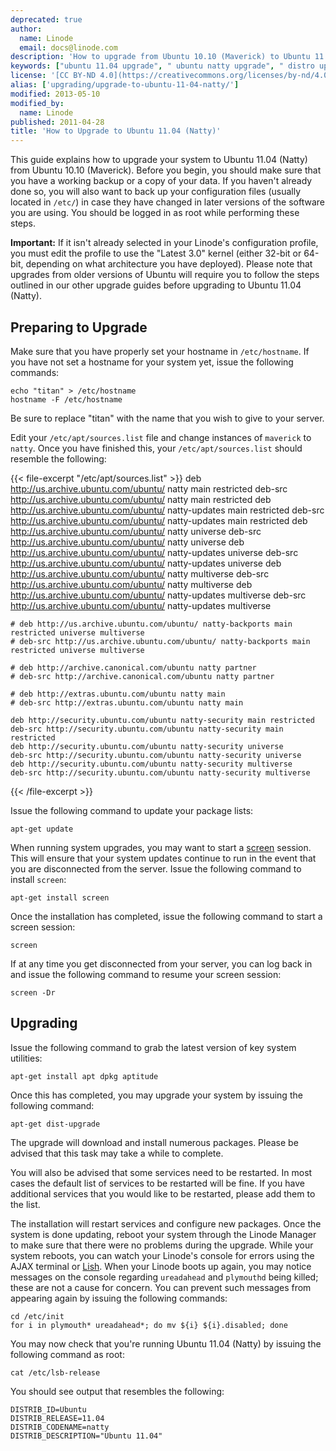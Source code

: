 ```yaml
---
deprecated: true
author:
  name: Linode
  email: docs@linode.com
description: 'How to upgrade from Ubuntu 10.10 (Maverick) to Ubuntu 11.04 (Natty).'
keywords: ["ubuntu 11.04 upgrade", " ubuntu natty upgrade", " distro upgrade", " linux upgrade howto"]
license: '[CC BY-ND 4.0](https://creativecommons.org/licenses/by-nd/4.0)'
alias: ['upgrading/upgrade-to-ubuntu-11-04-natty/']
modified: 2013-05-10
modified_by:
  name: Linode
published: 2011-04-28
title: 'How to Upgrade to Ubuntu 11.04 (Natty)'
---
```




This guide explains how to upgrade your system to Ubuntu 11.04 (Natty) from Ubuntu 10.10 (Maverick). Before you begin, you should make sure that you have a working backup or a copy of your data. If you haven't already done so, you will also want to back up your configuration files (usually located in `/etc/`) in case they have changed in later versions of the software you are using. You should be logged in as root while performing these steps.

**Important:** If it isn't already selected in your Linode's configuration profile, you must edit the profile to use the "Latest 3.0" kernel (either 32-bit or 64-bit, depending on what architecture you have deployed). Please note that upgrades from older versions of Ubuntu will require you to follow the steps outlined in our other upgrade guides before upgrading to Ubuntu 11.04 (Natty).

Preparing to Upgrade
--------------------

Make sure that you have properly set your hostname in `/etc/hostname`. If you have not set a hostname for your system yet, issue the following commands:

    echo "titan" > /etc/hostname
    hostname -F /etc/hostname

Be sure to replace "titan" with the name that you wish to give to your server.

Edit your `/etc/apt/sources.list` file and change instances of `maverick` to `natty`. Once you have finished this, your `/etc/apt/sources.list` should resemble the following:

{{< file-excerpt "/etc/apt/sources.list" >}}
deb http://us.archive.ubuntu.com/ubuntu/ natty main restricted
    deb-src http://us.archive.ubuntu.com/ubuntu/ natty main restricted
    deb http://us.archive.ubuntu.com/ubuntu/ natty-updates main restricted
    deb-src http://us.archive.ubuntu.com/ubuntu/ natty-updates main restricted
    deb http://us.archive.ubuntu.com/ubuntu/ natty universe
    deb-src http://us.archive.ubuntu.com/ubuntu/ natty universe
    deb http://us.archive.ubuntu.com/ubuntu/ natty-updates universe
    deb-src http://us.archive.ubuntu.com/ubuntu/ natty-updates universe
    deb http://us.archive.ubuntu.com/ubuntu/ natty multiverse
    deb-src http://us.archive.ubuntu.com/ubuntu/ natty multiverse
    deb http://us.archive.ubuntu.com/ubuntu/ natty-updates multiverse
    deb-src http://us.archive.ubuntu.com/ubuntu/ natty-updates multiverse

    # deb http://us.archive.ubuntu.com/ubuntu/ natty-backports main restricted universe multiverse
    # deb-src http://us.archive.ubuntu.com/ubuntu/ natty-backports main restricted universe multiverse

    # deb http://archive.canonical.com/ubuntu natty partner
    # deb-src http://archive.canonical.com/ubuntu natty partner

    # deb http://extras.ubuntu.com/ubuntu natty main
    # deb-src http://extras.ubuntu.com/ubuntu natty main

    deb http://security.ubuntu.com/ubuntu natty-security main restricted
    deb-src http://security.ubuntu.com/ubuntu natty-security main restricted
    deb http://security.ubuntu.com/ubuntu natty-security universe
    deb-src http://security.ubuntu.com/ubuntu natty-security universe
    deb http://security.ubuntu.com/ubuntu natty-security multiverse
    deb-src http://security.ubuntu.com/ubuntu natty-security multiverse
{{< /file-excerpt >}}


Issue the following command to update your package lists:

    apt-get update

When running system upgrades, you may want to start a [screen](/docs/linux-tools/utilities/screen) session. This will ensure that your system updates continue to run in the event that you are disconnected from the server. Issue the following command to install `screen`:

    apt-get install screen

Once the installation has completed, issue the following command to start a screen session:

    screen

If at any time you get disconnected from your server, you can log back in and issue the following command to resume your screen session:

    screen -Dr

Upgrading
---------

Issue the following command to grab the latest version of key system utilities:

    apt-get install apt dpkg aptitude

Once this has completed, you may upgrade your system by issuing the following command:

    apt-get dist-upgrade

The upgrade will download and install numerous packages. Please be advised that this task may take a while to complete.

You will also be advised that some services need to be restarted. In most cases the default list of services to be restarted will be fine. If you have additional services that you would like to be restarted, please add them to the list.

The installation will restart services and configure new packages. Once the system is done updating, reboot your system through the Linode Manager to make sure that there were no problems during the upgrade. While your system reboots, you can watch your Linode's console for errors using the AJAX terminal or [Lish](/docs/troubleshooting/using-lish-the-linode-shell). When your Linode boots up again, you may notice messages on the console regarding `ureadahead` and `plymouthd` being killed; these are not a cause for concern. You can prevent such messages from appearing again by issuing the following commands:

    cd /etc/init
    for i in plymouth* ureadahead*; do mv ${i} ${i}.disabled; done

You may now check that you're running Ubuntu 11.04 (Natty) by issuing the following command as root:

    cat /etc/lsb-release

You should see output that resembles the following:

    DISTRIB_ID=Ubuntu
    DISTRIB_RELEASE=11.04
    DISTRIB_CODENAME=natty
    DISTRIB_DESCRIPTION="Ubuntu 11.04"



